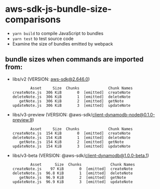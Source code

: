 # aws-sdk-js-bundle-size-comparisons

- `yarn build` to compile JavaScript to bundles
- `yarn test` to test source code
- Examine the size of bundles emitted by webpack

## bundle sizes when commands are imported from:

- libs/v2 (VERSION: aws-sdk@2.646.0)

  ```console
          Asset     Size  Chunks             Chunk Names
  createNote.js  306 KiB       0  [emitted]  createNote
  deleteNote.js  306 KiB       1  [emitted]  deleteNote
     getNote.js  306 KiB       2  [emitted]  getNote
  updateNote.js  306 KiB       3  [emitted]  updateNote
  ```

- libs/v3-preview (VERSION: @aws-sdk/client-dynamodb-node@0.1.0-preview.9)

  ```console
          Asset     Size  Chunks             Chunk Names
  createNote.js  154 KiB       0  [emitted]  createNote
  deleteNote.js  154 KiB       1  [emitted]  deleteNote
     getNote.js  154 KiB       2  [emitted]  getNote
  updateNote.js  154 KiB       3  [emitted]  updateNote
  ```

- libs/v3-beta (VERSION: @aws-sdk/client-dynamodb@1.0.0-beta.1)

  ```console
          Asset      Size  Chunks             Chunk Names
  createNote.js    97 KiB       0  [emitted]  createNote
  deleteNote.js  96.8 KiB       1  [emitted]  deleteNote
     getNote.js  96.9 KiB       2  [emitted]  getNote
  updateNote.js  96.9 KiB       3  [emitted]  updateNote
  ```
